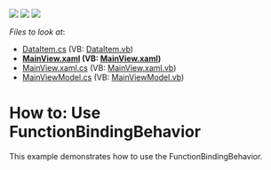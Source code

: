 <!-- default badges list -->
![](https://img.shields.io/endpoint?url=https://codecentral.devexpress.com/api/v1/VersionRange/128658274/14.2.5%2B)
[![](https://img.shields.io/badge/Open_in_DevExpress_Support_Center-FF7200?style=flat-square&logo=DevExpress&logoColor=white)](https://supportcenter.devexpress.com/ticket/details/T197048)
[![](https://img.shields.io/badge/📖_How_to_use_DevExpress_Examples-e9f6fc?style=flat-square)](https://docs.devexpress.com/GeneralInformation/403183)
<!-- default badges end -->
<!-- default file list -->
*Files to look at*:

* [DataItem.cs](./CS/FunctionBindingExample/Common/DataItem.cs) (VB: [DataItem.vb](./VB/FunctionBindingExample/Common/DataItem.vb))
* **[MainView.xaml](./CS/FunctionBindingExample/View/MainView.xaml) (VB: [MainView.xaml](./VB/FunctionBindingExample/View/MainView.xaml))**
* [MainView.xaml.cs](./CS/FunctionBindingExample/View/MainView.xaml.cs) (VB: [MainView.xaml.vb](./VB/FunctionBindingExample/View/MainView.xaml.vb))
* [MainViewModel.cs](./CS/FunctionBindingExample/ViewModel/MainViewModel.cs) (VB: [MainViewModel.vb](./VB/FunctionBindingExample/ViewModel/MainViewModel.vb))
<!-- default file list end -->
# How to: Use FunctionBindingBehavior


This example demonstrates how to use the FunctionBindingBehavior.

<br/>


